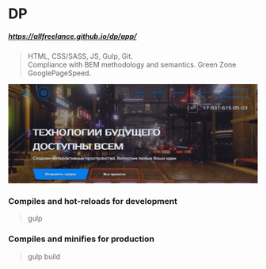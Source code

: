 # DP
##### https://allfreelance.github.io/dp/app/

> HTML, CSS/SASS, JS, Gulp, Git.<br>
> Compliance with BEM methodology and semantics. Green Zone GooglePageSpeed.

[![](https://github.com/allfreelance/dp/blob/main/screen.jpg)](https://allfreelance.github.io/dp/app/)

### Compiles and hot-reloads for development
> gulp
### Compiles and minifies for production
> gulp build
